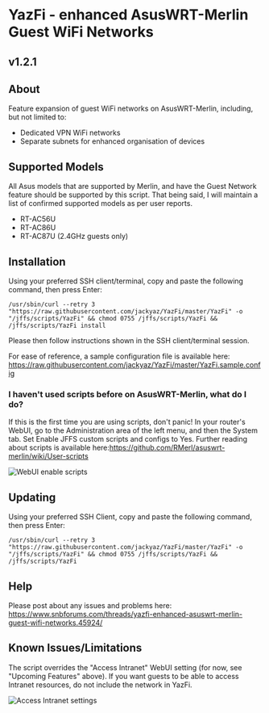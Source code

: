 # YazFi - enhanced AsusWRT-Merlin Guest WiFi Networks
## v1.2.1
## About

Feature expansion of guest WiFi networks on AsusWRT-Merlin, including, but not limited to:

* Dedicated VPN WiFi networks
* Separate subnets for enhanced organisation of devices

## Supported Models

All Asus models that are supported by Merlin, and have the Guest Network feature should be supported by this script. That being said, I will maintain a list of confirmed supported models as per user reports.
* RT-AC56U
* RT-AC86U
* RT-AC87U (2.4GHz guests only)

## Installation

Using your preferred SSH client/terminal, copy and paste the following command, then press Enter:

```
/usr/sbin/curl --retry 3 "https://raw.githubusercontent.com/jackyaz/YazFi/master/YazFi" -o "/jffs/scripts/YazFi" && chmod 0755 /jffs/scripts/YazFi && /jffs/scripts/YazFi install
```

Please then follow instructions shown in the SSH client/terminal session.

For ease of reference, a sample configuration file is available here: https://raw.githubusercontent.com/jackyaz/YazFi/master/YazFi.sample.config

### I haven't used scripts before on AsusWRT-Merlin, what do I do?

If this is the first time you are using scripts, don't panic! In your router's WebUI, go to the Administration area of the left menu, and then the System tab. Set Enable JFFS custom scripts and configs to Yes. Further reading about scripts is available here:https://github.com/RMerl/asuswrt-merlin/wiki/User-scripts

![WebUI enable scripts](https://puu.sh/A3wnG/00a43283ed.png)

## Updating

Using your preferred SSH Client, copy and paste the following command, then press Enter:

```
/usr/sbin/curl --retry 3 "https://raw.githubusercontent.com/jackyaz/YazFi/master/YazFi" -o "/jffs/scripts/YazFi" && chmod 0755 /jffs/scripts/YazFi && /jffs/scripts/YazFi
```

## Help

Please post about any issues and problems here: https://www.snbforums.com/threads/yazfi-enhanced-asuswrt-merlin-guest-wifi-networks.45924/

## Known Issues/Limitations

The script overrides the "Access Intranet" WebUI setting (for now, see "Upcoming Features" above). If you want guests to be able to access Intranet resources, do not include the network in YazFi.

![Access Intranet settings](https://puu.sh/zYWp9/a5541ed706.png)